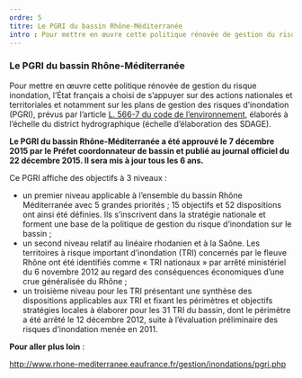 ```yaml
---
ordre: 5
titre: Le PGRI du bassin Rhône-Méditerranée
intro : Pour mettre en œuvre cette politique rénovée de gestion du risque inondation, l’État français a choisi de s’appuyer sur des actions nationales et territoriales et notamment sur les plans de gestion des risques d’inondation (PGRI), prévus par l’article L. 566-7 du code de l’environnement, élaborés à l’échelle du district hydrographique (échelle d’élaboration des SDAGE). 
---
```

### Le PGRI du bassin Rhône-Méditerranée

Pour mettre en œuvre cette politique rénovée de gestion du risque inondation, l’État français a choisi de s’appuyer sur des actions nationales et territoriales et notamment sur les plans de gestion des risques d’inondation (PGRI), prévus par l’article [L. 566-7 du code de l’environnement](https://www.legifrance.gouv.fr/codes/article_lc/LEGIARTI000031219649), élaborés à l’échelle du district hydrographique (échelle d’élaboration des SDAGE). 
 
**Le PGRI du bassin Rhône-Méditerranée a été approuvé le 7 décembre 2015 par le Préfet coordonnateur de bassin et publié au journal officiel du 22 décembre 2015. Il sera mis à jour tous les 6 ans.**

Ce PGRI affiche des objectifs à 3 niveaux : 
- un premier niveau applicable à l’ensemble du bassin Rhône Méditerranée avec 5 grandes priorités ; 15 objectifs et 52 dispositions ont ainsi été définies. Ils s’inscrivent dans la stratégie nationale et forment une base de la politique de gestion du risque d’inondation sur le bassin ;
- un second niveau relatif au linéaire rhodanien et à la Saône. Les territoires à risque important d’inondation (TRI) concernés par le fleuve Rhône ont été identifiés comme « TRI nationaux » par arrêté ministériel du 6 novembre 2012 au regard des conséquences économiques d’une crue généralisée du Rhône ;
- un troisième niveau pour les TRI présentant une synthèse des dispositions applicables aux TRI et fixant les périmètres et objectifs stratégies locales à élaborer pour les 31 TRI du bassin, dont le périmètre a été arrêté le 12 décembre 2012, suite à l’évaluation préliminaire des risques d’inondation menée en 2011.

**Pour aller plus loin** : 

http://www.rhone-mediterranee.eaufrance.fr/gestion/inondations/pgri.php

